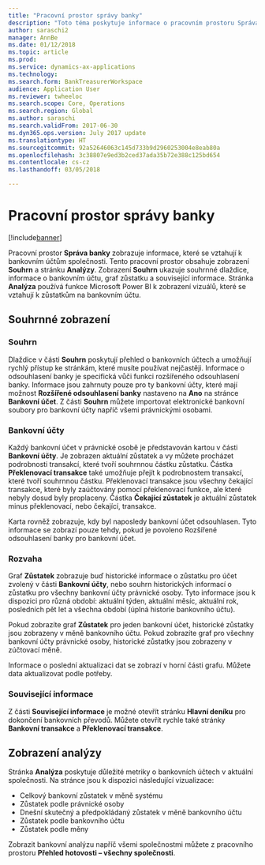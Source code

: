 ```yaml
---
title: "Pracovní prostor správy banky"
description: "Toto téma poskytuje informace o pracovním prostoru Správa banky. Tento pracovní prostor zobrazuje Informace, které se vztahují k bankovním účtům společnosti a obsahují souhrnné zobrazení a stránku analýzy. Souhrnné zobrazení ukazuje souhrnné dlaždice, informace o bankovním účtu, graf zůstatku a související informace. Na stránce analýzy se používají funkce Microsoft Power BI k zobrazení vizuálů, které se vztahují k zůstatkům na bankovním účtu."
author: saraschi2
manager: AnnBe
ms.date: 01/12/2018
ms.topic: article
ms.prod: 
ms.service: dynamics-ax-applications
ms.technology: 
ms.search.form: BankTreasurerWorkspace
audience: Application User
ms.reviewer: twheeloc
ms.search.scope: Core, Operations
ms.search.region: Global
ms.author: saraschi
ms.search.validFrom: 2017-06-30
ms.dyn365.ops.version: July 2017 update
ms.translationtype: HT
ms.sourcegitcommit: 92a52646063c145d733b9d2960253004e8eab80a
ms.openlocfilehash: 3c38807e9ed3b2ced37ada35b72e388c125bd654
ms.contentlocale: cs-cz
ms.lasthandoff: 03/05/2018

---
```

# <a name="bank-management-workspace"></a>Pracovní prostor správy banky

[!include[banner](../includes/banner.md)]

Pracovní prostor **Správa banky** zobrazuje informace, které se vztahují k bankovním účtům společnosti. Tento pracovní prostor obsahuje zobrazení **Souhrn** a stránku **Analýzy**. Zobrazení **Souhrn** ukazuje souhrnné dlaždice, informace o bankovním účtu, graf zůstatku a související informace. Stránka **Analýza** používá funkce Microsoft Power BI k zobrazení vizuálů, které se vztahují k zůstatkům na bankovním účtu.

## <a name="summary-view"></a>Souhrnné zobrazení

### <a name="summary"></a>Souhrn

Dlaždice v části **Souhrn** poskytují přehled o bankovních účtech a umožňují rychlý přístup ke stránkám, které musíte používat nejčastěji. Informace o odsouhlasení banky je specifická vůči funkci rozšířeného odsouhlasení banky. Informace jsou zahrnuty pouze pro ty bankovní účty, které mají možnost **Rozšířené odsouhlasení banky** nastaveno na **Ano** na stránce **Bankovní účet**. Z části **Souhrn** můžete importovat elektronické bankovní soubory pro bankovní účty napříč všemi právnickými osobami.

### <a name="bank-accounts"></a>Bankovní účty

Každý bankovní účet v právnické osobě je představován kartou v části **Bankovní účty**. Je zobrazen aktuální zůstatek a vy můžete procházet podrobnosti transakcí, které tvoří souhrnnou částku zůstatku. Částka **Překlenovací transakce** také umožňuje přejít k podrobnostem transakcí, které tvoří souhrnnou částku. Překlenovací transakce jsou všechny čekající transakce, které byly zaúčtovány pomocí překlenovací funkce, ale které nebyly dosud byly proplaceny. Částka **Čekající zůstatek** je aktuální zůstatek minus překlenovací, nebo čekající, transakce.

Karta rovněž zobrazuje, kdy byl naposledy bankovní účet odsouhlasen. Tyto informace se zobrazí pouze tehdy, pokud je povoleno Rozšířené odsouhlasení banky pro bankovní účet.

### <a name="balance"></a>Rozvaha

Graf **Zůstatek** zobrazuje buď historické informace o zůstatku pro účet zvolený v části **Bankovní účty**, nebo souhrn historických informací o zůstatku pro všechny bankovní účty právnické osoby. Tyto informace jsou k dispozici pro různá období: aktuální týden, aktuální měsíc, aktuální rok, posledních pět let a všechna období (úplná historie bankovního účtu). 

Pokud zobrazíte graf **Zůstatek** pro jeden bankovní účet, historické zůstatky jsou zobrazeny v měně bankovního účtu. Pokud zobrazíte graf pro všechny bankovní účty právnické osoby, historické zůstatky jsou zobrazeny v zúčtovací měně.

Informace o poslední aktualizaci dat se zobrazí v horní části grafu. Můžete data aktualizovat podle potřeby.

### <a name="related-information"></a>Související informace

Z části **Související informace** je možné otevřít stránku **Hlavní deníku** pro dokončení bankovních převodů. Můžete otevřít rychle také stránky **Bankovní transakce** a **Překlenovací transakce**.

## <a name="analytics-view"></a>Zobrazení analýzy

Stránka **Analýza** poskytuje důležité metriky o bankovních účtech v aktuální společnosti. Na stránce jsou k dispozici následující vizualizace:

-   Celkový bankovní zůstatek v měně systému
-   Zůstatek podle právnické osoby
-   Dnešní skutečný a předpokládaný zůstatek v měně bankovního účtu
-   Zůstatek podle bankovního účtu
-   Zůstatek podle měny

Zobrazit bankovní analýzu napříč všemi společnostmi můžete z pracovního prostoru **Přehled hotovosti – všechny společnosti**.

